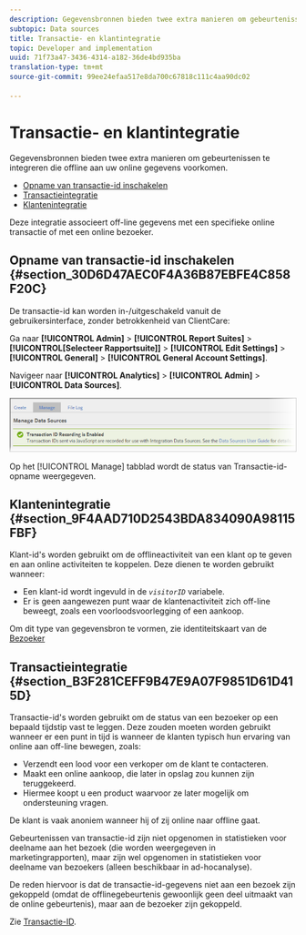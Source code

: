 ```yaml
---
description: Gegevensbronnen bieden twee extra manieren om gebeurtenissen te integreren die offline bij uw online gegevens optreden.
subtopic: Data sources
title: Transactie- en klantintegratie
topic: Developer and implementation
uuid: 71f73a47-3436-4314-a182-36de4bd935ba
translation-type: tm+mt
source-git-commit: 99ee24efaa517e8da700c67818c111c4aa90dc02

---
```



# Transactie- en klantintegratie

Gegevensbronnen bieden twee extra manieren om gebeurtenissen te integreren die offline aan uw online gegevens voorkomen.

* [Opname van transactie-id inschakelen](/help/import/c-data-sources/datasrc-integrating-offline-data.md#section_30D6D47AEC0F4A36B87EBFE4C858F20C)
* [Transactieintegratie](/help/import/c-data-sources/datasrc-integrating-offline-data.md#section_B3F281CEFF9B47E9A07F9851D61D415D)
* [Klantenintegratie](/help/import/c-data-sources/datasrc-integrating-offline-data.md#section_9F4AAD710D2543BDA834090A98115FBF)

Deze integratie associeert off-line gegevens met een specifieke online transactie of met een online bezoeker.

## Opname van transactie-id inschakelen {#section_30D6D47AEC0F4A36B87EBFE4C858F20C}

De transactie-id kan worden in-/uitgeschakeld vanuit de gebruikersinterface, zonder betrokkenheid van ClientCare:

Ga naar **[!UICONTROL Admin]** > **[!UICONTROL Report Suites]** > **[!UICONTROL[Selecteer Rapportsuite]]** > **[!UICONTROL Edit Settings]** > **[!UICONTROL General]** > **[!UICONTROL General Account Settings]**.

<!-- 

<p>When contacting Customer Care, be prepared to provide the following information: </p> 
<ul id="ul_C425C7A074484650AFCCF0425E8E3F47"> 
 <li id="li_7640C0C4DF0C49749A3C37E5461DC22F">Report Suite ID of the data source for which you need transaction ID recording enabled. <p>In Data Sources, the report suite ID is the first part of the login appended by a random number that identifies the specific data source that was set up. For example, <code> RSID-drmossdev5 Login-drmossdev5_0001343430</code>. </p> </li> 
 <li id="li_4FB0E3EC7BE94A2DBEE9063365A71C9C">The Transaction ID expiration window (described in <a href="/help/import/c-data-sources/datasrc-tid-visitor-profile.md"  > Transaction ID and Visitor Profiles</a>). By default this is 90 days, but it can be extended to up to 2 years. </li> 
</ul>

 -->

Navigeer naar **[!UICONTROL Analytics]** > **[!UICONTROL Admin]** > **[!UICONTROL Data Sources]**.

![](assets/transaction-ID-recording-active.png)

Op het [!UICONTROL Manage] tabblad wordt de status van Transactie-id-opname weergegeven.

## Klantenintegratie {#section_9F4AAD710D2543BDA834090A98115FBF}

Klant-id&#39;s worden gebruikt om de offlineactiviteit van een klant op te geven en aan online activiteiten te koppelen. Deze dienen te worden gebruikt wanneer:

* Een klant-id wordt ingevuld in de *`visitorID`* variabele.
* Er is geen aangewezen punt waar de klantenactiviteit zich off-line beweegt, zoals een voorloodsvoorlegging of een aankoop.

Om dit type van gegevensbron te vormen, zie identiteitskaart van de [Bezoeker](/help/import/c-data-sources/c-datasrc-types/datasrc-visitorid.md)

## Transactieintegratie {#section_B3F281CEFF9B47E9A07F9851D61D415D}

Transactie-id&#39;s worden gebruikt om de status van een bezoeker op een bepaald tijdstip vast te leggen. Deze zouden moeten worden gebruikt wanneer er een punt in tijd is wanneer de klanten typisch hun ervaring van online aan off-line bewegen, zoals:

* Verzendt een lood voor een verkoper om de klant te contacteren.
* Maakt een online aankoop, die later in opslag zou kunnen zijn teruggekeerd.
* Hiermee koopt u een product waarvoor ze later mogelijk om ondersteuning vragen.

De klant is vaak anoniem wanneer hij of zij online naar offline gaat.

Gebeurtenissen van transactie-id zijn niet opgenomen in statistieken voor deelname aan het bezoek (die worden weergegeven in marketingrapporten), maar zijn wel opgenomen in statistieken voor deelname van bezoekers (alleen beschikbaar in ad-hocanalyse).

De reden hiervoor is dat de transactie-id-gegevens niet aan een bezoek zijn gekoppeld (omdat de offlinegebeurtenis gewoonlijk geen deel uitmaakt van de online gebeurtenis), maar aan de bezoeker zijn gekoppeld.

Zie [Transactie-ID](/help/import/c-data-sources/c-datasrc-types/datasrc-transactionid.md).
